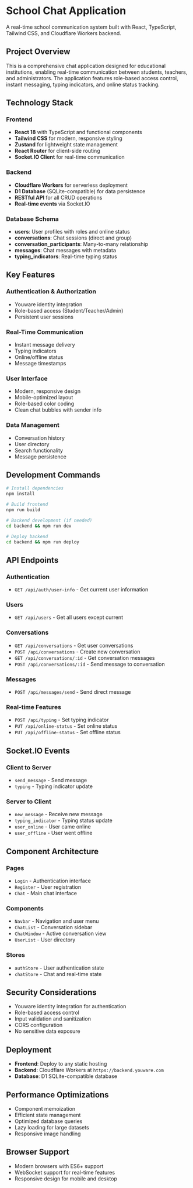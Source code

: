 # School Chat Application

A real-time school communication system built with React, TypeScript, Tailwind CSS, and Cloudflare Workers backend.

## Project Overview

This is a comprehensive chat application designed for educational institutions, enabling real-time communication between students, teachers, and administrators. The application features role-based access control, instant messaging, typing indicators, and online status tracking.

## Technology Stack

### Frontend
- **React 18** with TypeScript and functional components
- **Tailwind CSS** for modern, responsive styling
- **Zustand** for lightweight state management
- **React Router** for client-side routing
- **Socket.IO Client** for real-time communication

### Backend
- **Cloudflare Workers** for serverless deployment
- **D1 Database** (SQLite-compatible) for data persistence
- **RESTful API** for all CRUD operations
- **Real-time events** via Socket.IO

### Database Schema
- **users**: User profiles with roles and online status
- **conversations**: Chat sessions (direct and group)
- **conversation_participants**: Many-to-many relationship
- **messages**: Chat messages with metadata
- **typing_indicators**: Real-time typing status

## Key Features

### Authentication & Authorization
- Youware identity integration
- Role-based access (Student/Teacher/Admin)
- Persistent user sessions

### Real-Time Communication
- Instant message delivery
- Typing indicators
- Online/offline status
- Message timestamps

### User Interface
- Modern, responsive design
- Mobile-optimized layout
- Role-based color coding
- Clean chat bubbles with sender info

### Data Management
- Conversation history
- User directory
- Search functionality
- Message persistence

## Development Commands

```bash
# Install dependencies
npm install

# Build frontend
npm run build

# Backend development (if needed)
cd backend && npm run dev

# Deploy backend
cd backend && npm run deploy
```

## API Endpoints

### Authentication
- `GET /api/auth/user-info` - Get current user information

### Users
- `GET /api/users` - Get all users except current

### Conversations
- `GET /api/conversations` - Get user conversations
- `POST /api/conversations` - Create new conversation
- `GET /api/conversations/:id` - Get conversation messages
- `POST /api/conversations/:id` - Send message to conversation

### Messages
- `POST /api/messages/send` - Send direct message

### Real-time Features
- `POST /api/typing` - Set typing indicator
- `PUT /api/online-status` - Set online status
- `PUT /api/offline-status` - Set offline status

## Socket.IO Events

### Client to Server
- `send_message` - Send message
- `typing` - Typing indicator update

### Server to Client
- `new_message` - Receive new message
- `typing_indicator` - Typing status update
- `user_online` - User came online
- `user_offline` - User went offline

## Component Architecture

### Pages
- `Login` - Authentication interface
- `Register` - User registration
- `Chat` - Main chat interface

### Components
- `Navbar` - Navigation and user menu
- `ChatList` - Conversation sidebar
- `ChatWindow` - Active conversation view
- `UserList` - User directory

### Stores
- `authStore` - User authentication state
- `chatStore` - Chat and real-time state

## Security Considerations

- Youware identity integration for authentication
- Role-based access control
- Input validation and sanitization
- CORS configuration
- No sensitive data exposure

## Deployment

- **Frontend**: Deploy to any static hosting
- **Backend**: Cloudflare Workers at `https://backend.youware.com`
- **Database**: D1 SQLite-compatible database

## Performance Optimizations

- Component memoization
- Efficient state management
- Optimized database queries
- Lazy loading for large datasets
- Responsive image handling

## Browser Support

- Modern browsers with ES6+ support
- WebSocket support for real-time features
- Responsive design for mobile and desktop
